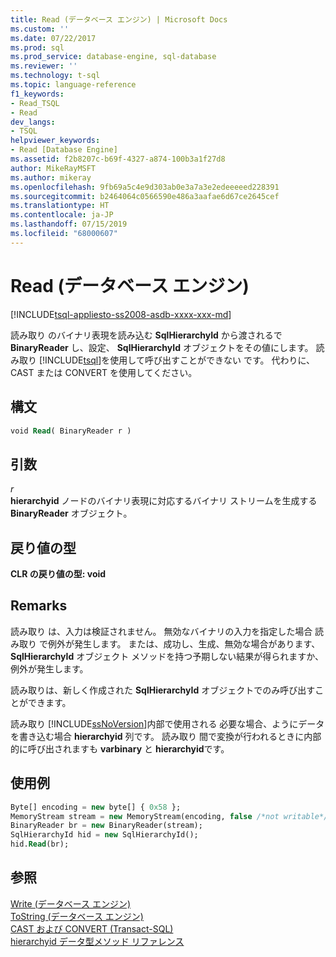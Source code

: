 ```yaml
---
title: Read (データベース エンジン) | Microsoft Docs
ms.custom: ''
ms.date: 07/22/2017
ms.prod: sql
ms.prod_service: database-engine, sql-database
ms.reviewer: ''
ms.technology: t-sql
ms.topic: language-reference
f1_keywords:
- Read_TSQL
- Read
dev_langs:
- TSQL
helpviewer_keywords:
- Read [Database Engine]
ms.assetid: f2b8207c-b69f-4327-a874-100b3a1f27d8
author: MikeRayMSFT
ms.author: mikeray
ms.openlocfilehash: 9fb69a5c4e9d303ab0e3a7a3e2edeeeeed228391
ms.sourcegitcommit: b2464064c0566590e486a3aafae6d67ce2645cef
ms.translationtype: HT
ms.contentlocale: ja-JP
ms.lasthandoff: 07/15/2019
ms.locfileid: "68000607"
---
```

# <a name="read-database-engine"></a>Read (データベース エンジン)
[!INCLUDE[tsql-appliesto-ss2008-asdb-xxxx-xxx-md](../../includes/tsql-appliesto-ss2008-asdb-xxxx-xxx-md.md)]

読み取り のバイナリ表現を読み込む **SqlHierarchyId** から渡されるで **BinaryReader** し、設定、 **SqlHierarchyId** オブジェクトをその値にします。 読み取り [!INCLUDE[tsql](../../includes/tsql-md.md)]を使用して呼び出すことができない です。 代わりに、CAST または CONVERT を使用してください。
  
## <a name="syntax"></a>構文  
  
```sql
void Read( BinaryReader r )   
```  
  
## <a name="arguments"></a>引数  
*r*  
 **hierarchyid** ノードのバイナリ表現に対応するバイナリ ストリームを生成する **BinaryReader** オブジェクト。  
  
## <a name="return-types"></a>戻り値の型
 **CLR の戻り値の型: void**  
  
## <a name="remarks"></a>Remarks  
 読み取り は、入力は検証されません。 無効なバイナリの入力を指定した場合 読み取り で例外が発生します。 または、成功し、生成、無効な場合があります、 **SqlHierarchyId** オブジェクト メソッドを持つ予期しない結果が得られますか、例外が発生します。  
  
 読み取りは、新しく作成された **SqlHierarchyId** オブジェクトでのみ呼び出すことができます。  
  
 読み取り [!INCLUDE[ssNoVersion](../../includes/ssnoversion-md.md)]内部で使用される 必要な場合、ようにデータを書き込む場合 **hierarchyid** 列です。 読み取り 間で変換が行われるときに内部的に呼び出されますも **varbinary** と **hierarchyid**です。  
  
## <a name="examples"></a>使用例  
  
```sql
Byte[] encoding = new byte[] { 0x58 };  
MemoryStream stream = new MemoryStream(encoding, false /*not writable*/);  
BinaryReader br = new BinaryReader(stream);  
SqlHierarchyId hid = new SqlHierarchyId();  
hid.Read(br);   
```  
  
## <a name="see-also"></a>参照  
[Write &#40;データベース エンジン&#41;](../../t-sql/data-types/write-database-engine.md)  
[ToString &#40;データベース エンジン&#41;](../../t-sql/data-types/tostring-database-engine.md)  
[CAST および CONVERT &#40;Transact-SQL&#41;](../../t-sql/functions/cast-and-convert-transact-sql.md)  
[hierarchyid データ型メソッド リファレンス](https://msdn.microsoft.com/library/01a050f5-7580-4d5f-807c-7f11423cbb06)
  
  

